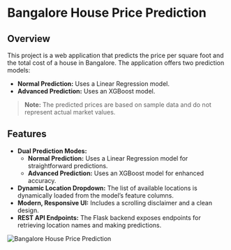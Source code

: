 # Bangalore House Price Prediction

## Overview

This project is a web application that predicts the price per square foot and the total cost of a house in Bangalore. The application offers two prediction models:
- **Normal Prediction:** Uses a Linear Regression model.
- **Advanced Prediction:** Uses an XGBoost model.

> **Note:** The predicted prices are based on sample data and do not represent actual market values.

## Features

- **Dual Prediction Modes:**  
  - **Normal Prediction:** Uses a Linear Regression model for straightforward predictions.
  - **Advanced Prediction:** Uses an XGBoost model for enhanced accuracy.
- **Dynamic Location Dropdown:** The list of available locations is dynamically loaded from the model’s feature columns.
- **Modern, Responsive UI:** Includes a scrolling disclaimer and a clean design.
- **REST API Endpoints:** The Flask backend exposes endpoints for retrieving location names and making predictions.

![Bangalore House Price Prediction](/Screenshot_2025-02-20_at_5.03.02_PM.png)


